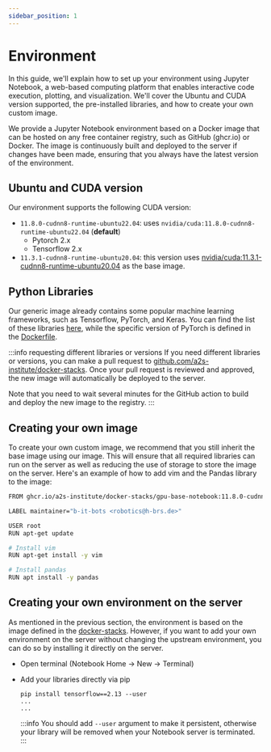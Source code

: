 ```yaml
---
sidebar_position: 1
---
```


# Environment
In this guide, we'll explain how to set up your environment using Jupyter Notebook, a web-based computing platform that enables interactive code execution, plotting, and visualization. We'll cover the Ubuntu and CUDA version supported, the pre-installed libraries, and how to create your own custom image.

We provide a Jupyter Notebook environment based on a Docker image that can be hosted on any free container registry, such as GitHub (ghcr.io) or Docker. The image is continuously built and deployed to the server if changes have been made, ensuring that you always have the latest version of the environment.

## Ubuntu and CUDA version
Our environment supports the following CUDA version:
* `11.8.0-cudnn8-runtime-ubuntu22.04`: uses `nvidia/cuda:11.8.0-cudnn8-runtime-ubuntu22.04` (**default**)
  * Pytorch 2.x
  * Tensorflow 2.x
* `11.3.1-cudnn8-runtime-ubuntu20.04`: this version uses [nvidia/cuda:11.3.1-cudnn8-runtime-ubuntu20.04](https://hub.docker.com/layers/nvidia/cuda/11.3.1-cudnn8-runtime-ubuntu20.04/images/sha256-cb846310153958f4d6cb68af2a26a18532eaf110d67b51db1dd0df425cbdbb23) as the base image.


## Python Libraries
Our generic image already contains some popular machine learning frameworks, such as Tensorflow, PyTorch, and Keras. You can find the list of these libraries [here](https://github.com/a2s-institute/docker-stacks/blob/master/gpu-notebook/requirements.txt), while the specific version of PyTorch is defined in the [Dockerfile](https://github.com/a2s-institute/docker-stacks/blob/master/gpu-notebook/Dockerfile).

:::info requesting different libraries or versions
If you need different libraries or versions, you can make a pull request to [github.com/a2s-institute/docker-stacks](https://github.com/a2s-institute/docker-stacks). Once your pull request is reviewed and approved, the new image will automatically be deployed to the server.

Note that you need to wait several minutes for the GitHub action to build and deploy the new image to the registry.
:::

## Creating your own image
To create your own custom image, we recommend that you still inherit the base image using our image. This will ensure that all required libraries can run on the server as well as reducing the use of storage to store the image on the server. Here's an example of how to add vim and the Pandas library to the image:

```bash
FROM ghcr.io/a2s-institute/docker-stacks/gpu-base-notebook:11.8.0-cudnn8-runtime-ubuntu22.04

LABEL maintainer="b-it-bots <robotics@h-brs.de>"

USER root
RUN apt-get update

# Install vim
RUN apt-get install -y vim

# Install pandas
RUN apt install -y pandas
```

## Creating your own environment on the server
As mentioned in the previous section, the environment is based on the image defined in the [docker-stacks](https://github.com/a2s-institute/docker-stacks). However, if you want to add your own environment on the server without changing the upstream environment, you can do so by installing it directly on the server.

* Open terminal (Notebook Home -> New -> Terminal)
* Add your libraries directly via pip
  ```
  pip install tensorflow==2.13 --user
  ...
  ...
  ```

  :::info
  You should add `--user` argument to make it persistent, otherwise your library will be removed when your Notebook server is terminated.
  :::